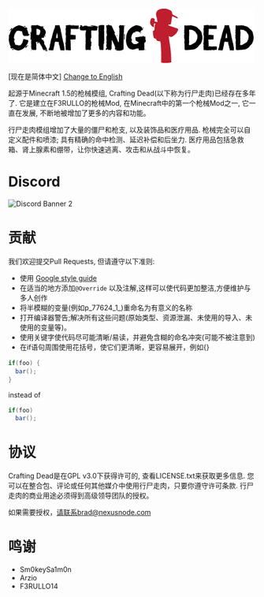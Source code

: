 ![Crafting Dead Logo](./image/crafting-dead-logo.png)  

[现在是简体中文] [Change to English](./README.md)  
 
起源于Minecraft 1.5的枪械模组, Crafting Dead(以下称为行尸走肉)已经存在多年了. 它是建立在F3RULLO的枪械Mod, 在Minecraft中的第一个枪械Mod之一, 它一直在发展, 不断地被增加了更多的内容和功能。

行尸走肉模组增加了大量的僵尸和枪支, 以及装饰品和医疗用品. 枪械完全可以自定义配件和喷漆; 具有精确的命中检测、延迟补偿和后坐力. 医疗用品包括急救箱、肾上腺素和绷带，让你快速逃离、攻击和从战斗中恢复。

# Discord
![Discord Banner 2](https://discordapp.com/api/guilds/473735245636698153/widget.png?style=banner2)

# 贡献
我们欢迎提交Pull Requests, 但请遵守以下准则:
* 使用 [Google style guide](https://github.com/google/styleguide)
* 在适当的地方添加`@Override` 以及注解,这样可以使代码更加整洁,方便维护与多人创作
* 将半模糊的变量(例如p_77624_1_)重命名为有意义的名称
* 打开编译器警告;解决所有这些问题(原始类型、资源泄漏、未使用的导入、未使用的变量等)。
* 使用关键字使代码尽可能清晰/易读，并避免含糊的命名冲突(可能不被注意到)
* 在if语句周围使用花括号，使它们更清晰，更容易展开，例如{} 
```java
if(foo) {
  bar();
}
```
instead of 
```java
if(foo)
  bar();
```

# 协议
Crafting Dead是在GPL v3.0下获得许可的, 查看LICENSE.txt来获取更多信息. 您可以在整合包、评论或任何其他媒介中使用行尸走肉，只要你遵守许可条款. 行尸走肉的商业用途必须得到高级领导团队的授权。

如果需要授权，请联系brad@nexusnode.com

# 鸣谢
- Sm0keySa1m0n
- Arzio
- F3RULLO14

